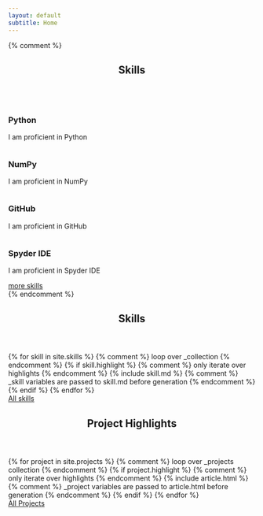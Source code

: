 ```yaml
---
layout: default
subtitle: Home
---
```

{% comment %}
<!-- Section -->
<section>
	<header class="major">
		<h2>Skills</h2>
	</header>
	<div class="features">
		<article>
			<a href="{{ site.python_url }}"><span class="image fit"><img src="{{ site.python_svg }}" alt="" /></span></a>
			<div class="content">
				<h3>Python</h3>
				<p>I am proficient in Python</p>
			</div>
		</article>
		<article>
			<a href="{{ site.numpy_url }}"><span class="image fit"><img src="{{ site.numpy_svg }}" alt="" /></span></a>
			<div class="content">
				<h3>NumPy</h3>
				<p>I am proficient in NumPy</p>
			</div>
		</article>		
		<article>
			<a href="{{ site.github_url }}"><span class="image fit"><img src="{{ site.github_svg }}" alt="" /></span></a>
			<div class="content">
				<h3>GitHub</h3>
				<p>I am proficient in GitHub</p>
			</div>
		</article>
		<article>
			<a href="{{ site.spyder_url }}"><span class="image fit"><img src="{{ site.spyder_svg }}" alt="" /></span></a>
			<div class="content">
				<h3>Spyder IDE</h3>
				<p>I am proficient in Spyder IDE</p>
			</div>
		</article>
		<article>
			<a href="#" class="button">more skills</a>
		</article>
	</div>
</section>
{% endcomment %}
<!-- Section -->
<section>
	<header class="major">
		<h2>Skills</h2>
	</header>
	<!-- Selection of highlighted skills. _skills collection is looped over. If a skill is marked to be included, a skill_include is called with scope of .skill variables(passed from the skill). --> 
	<div class="features">
		<!-- TODO update blubs-->
		{% for skill in site.skills %} 	{% comment %}
										loop over _collection
										{% endcomment %}
			{% if skill.highlight %}  		{% comment %}
											only iterate over highlights
											{% endcomment %}
				<!-- skill is {{ skill.title }}-->
		{% include skill.md %}			{% comment %}
										_skill variables are passed to skill.md before generation
										{% endcomment %}
			{% endif %}
		{% endfor %}
	</div>
	<div>
		<article>
			<a href="#" class="button">All skills</a>
		</article>
	</div>
</section>
<!-- Section -->
<section>
	<header class="major">
		<h2>Project Highlights</h2>
	</header>
	<!-- Selection of highlighted projects. _projects collection is looped over. If a project is marked to be included, an article _include is called with scope of .project variables(passed from the project). --> 
	<div class="posts">
		<!-- TODO update blubs-->
		{% for project in site.projects %} 	{% comment %}
											loop over _projects collection 
	 										{% endcomment %}
			{% if project.highlight %}  		{% comment %}
												only iterate over highlights 
	 											{% endcomment %}
				{% include article.html %}			{% comment %}
													_project variables are passed to article.html before generation
													{% endcomment %}
			{% endif %}
		{% endfor %}
	</div>
	<div>
		<article>
			<a href="#" class="button">All Projects</a>
		</article>
	</div>
</section>
